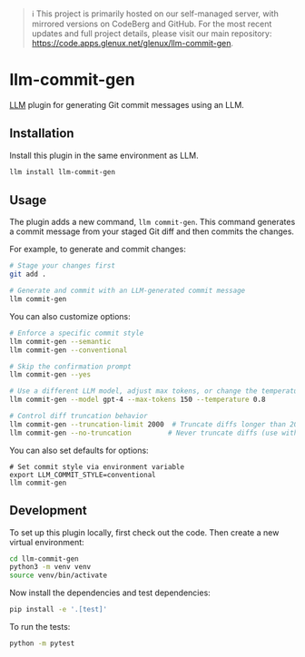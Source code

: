 
> :information_source: This project is primarily hosted on our self-managed
> server, with mirrored versions on CodeBerg and GitHub. For the most recent
> updates and full project details, please visit our main repository:
> <https://code.apps.glenux.net/glenux/llm-commit-gen>.

# llm-commit-gen

[LLM](https://llm.datasette.io/) plugin for generating Git commit messages using an LLM.

## Installation

Install this plugin in the same environment as LLM.

```bash
llm install llm-commit-gen
```

## Usage

The plugin adds a new command, `llm commit-gen`. This command generates a commit message from your staged Git diff and then commits the changes.

For example, to generate and commit changes:

```bash
# Stage your changes first
git add .

# Generate and commit with an LLM-generated commit message
llm commit-gen
```

You can also customize options:

```bash
# Enforce a specific commit style
llm commit-gen --semantic
llm commit-gen --conventional

# Skip the confirmation prompt
llm commit-gen --yes

# Use a different LLM model, adjust max tokens, or change the temperature
llm commit-gen --model gpt-4 --max-tokens 150 --temperature 0.8

# Control diff truncation behavior
llm commit-gen --truncation-limit 2000  # Truncate diffs longer than 2000 characters
llm commit-gen --no-truncation         # Never truncate diffs (use with caution on large changes)
```

You can also set defaults for options:

```
# Set commit style via environment variable
export LLM_COMMIT_STYLE=conventional
llm commit-gen
```

## Development

To set up this plugin locally, first check out the code. Then create a new virtual environment:

```bash
cd llm-commit-gen
python3 -m venv venv
source venv/bin/activate
```

Now install the dependencies and test dependencies:

```bash
pip install -e '.[test]'
```

To run the tests:

```bash
python -m pytest
```
